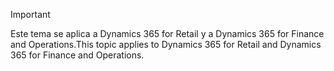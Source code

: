 > [!IMPORTANT]
> <span data-ttu-id="b2440-101">Este tema se aplica a Dynamics 365 for Retail y a Dynamics 365 for Finance and Operations.</span><span class="sxs-lookup"><span data-stu-id="b2440-101">This topic applies to Dynamics 365 for Retail and Dynamics 365 for Finance and Operations.</span></span>
